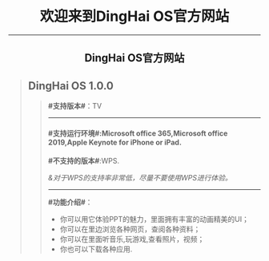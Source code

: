 # <center>欢迎来到DingHai OS官方网站</center>

-------------------------------------

## <center>DingHai OS官方网站</center>

> ## DingHai OS 1.0.0
>
> > **#支持版本#**：TV
> >
> > --------------------------------------
> >
> > #### **#支持运行环境#**:Microsoft office 365,Microsoft office 2019,Apple Keynote for iPhone or iPad.
> >
> > **#不支持的版本#**:WPS.
> >
> > *&对于WPS的支持率非常低，尽量不要使用WPS进行体验。*
> >
> > ----------------------------------------
> >
> > **#功能介绍#**：
> >
> > * 你可以用它体验PPT的魅力，里面拥有丰富的动画精美的UI；
> > * 你可以在里边浏览各种网页，查阅各种资料；
> > * 你可以在里面听音乐,玩游戏,查看照片，视频；
> > * 你也可以下载各种应用.


